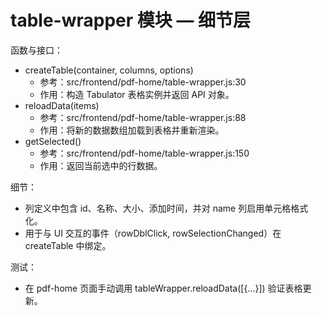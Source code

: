 # table-wrapper 模块 — 细节层

函数与接口：
- createTable(container, columns, options)
  - 参考：src/frontend/pdf-home/table-wrapper.js:30
  - 作用：构造 Tabulator 表格实例并返回 API 对象。
- reloadData(items)
  - 参考：src/frontend/pdf-home/table-wrapper.js:88
  - 作用：将新的数据数组加载到表格并重新渲染。
- getSelected()
  - 参考：src/frontend/pdf-home/table-wrapper.js:150
  - 作用：返回当前选中的行数据。

细节：
- 列定义中包含 id、名称、大小、添加时间，并对 name 列启用单元格格式化。
- 用于与 UI 交互的事件（rowDblClick, rowSelectionChanged）在 createTable 中绑定。

测试：
- 在 pdf-home 页面手动调用 tableWrapper.reloadData([{...}]) 验证表格更新。